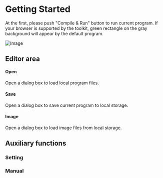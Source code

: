 Getting Started
==========================

At the first, please push "Compile & Run" button to run current program. If your browser is supported by the toolkit, green rectangle on the gray background will appear by the default program.

![Image](GettingStarted_CompileButton.png)


## Editor area



#### Open
Open a dialog box to load local program files.

#### Save
Open a dialog box to save current program to local storage.

#### Image
Open a dialog box to load image files from local storage.


## Auxiliary functions

### Setting

### Manual